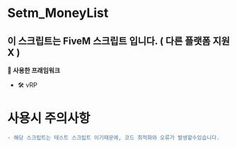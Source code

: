 # Setm_MoneyList
## 이 스크립트는 FiveM 스크립트 입니다. ( 다른 플랫폼 지원 X )

**🔮 사용한 프래임워크**
- 🛠 vRP

# 사용시 주의사항
```diff
- 해당 스크립트는 테스트 스크립트 이기때문에, 코드 최적화와 오류가 발생할수있습니다.
```
